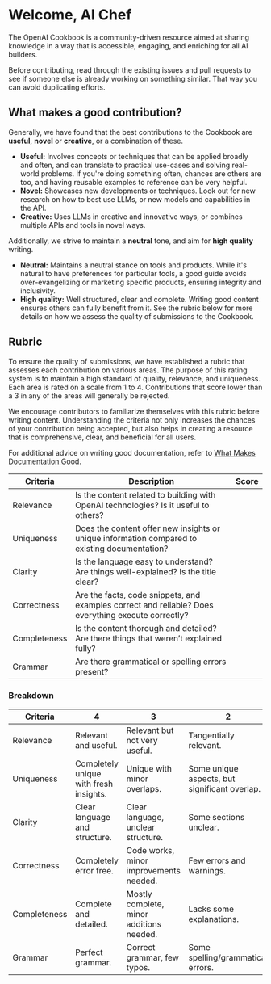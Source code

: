 # Welcome, AI Chef

The OpenAI Cookbook is a community-driven resource aimed at sharing knowledge in a way that is accessible, engaging, and enriching for all AI builders.

Before contributing, read through the existing issues and pull requests to see if someone else is already working on something similar. That way you can avoid duplicating efforts.

## What makes a good contribution?

Generally, we have found that the best contributions to the Cookbook are **useful**, **novel** or **creative**, or a combination of these.

- **Useful:** Involves concepts or techniques that can be applied broadly and often, and can translate to practical use-cases and solving real-world problems. If you're doing something often, chances are others are too, and having reusable examples to reference can be very helpful.
- **Novel:** Showcases new developments or techniques. Look out for new research on how to best use LLMs, or new models and capabilities in the API.
- **Creative:** Uses LLMs in creative and innovative ways, or combines multiple APIs and tools in novel ways.

Additionally, we strive to maintain a **neutral** tone, and aim for **high quality** writing.

- **Neutral:** Maintains a neutral stance on tools and products. While it's natural to have preferences for particular tools, a good guide avoids over-evangelizing or marketing specific products, ensuring integrity and inclusivity.
- **High quality:** Well structured, clear and complete. Writing good content ensures others can fully benefit from it. See the rubric below for more details on how we assess the quality of submissions to the Cookbook.

## Rubric

To ensure the quality of submissions, we have established a rubric that assesses each contribution on various areas. The purpose of this rating system is to maintain a high standard of quality, relevance, and uniqueness. Each area is rated on a scale from 1 to 4. Contributions that score lower than a 3 in any of the areas will generally be rejected.

We encourage contributors to familiarize themselves with this rubric before writing content. Understanding the criteria not only increases the chances of your contribution being accepted, but also helps in creating a resource that is comprehensive, clear, and beneficial for all users.

For additional advice on writing good documentation, refer to [What Makes Documentation Good](https://cookbook.openai.com/what_makes_documentation_good).

| Criteria     | Description                                                                                         | Score |
| ------------ | --------------------------------------------------------------------------------------------------- | ----- |
| Relevance    | Is the content related to building with OpenAI technologies? Is it useful to others?                |       |
| Uniqueness   | Does the content offer new insights or unique information compared to existing documentation?       |       |
| Clarity      | Is the language easy to understand? Are things well-explained? Is the title clear?                  |       |
| Correctness  | Are the facts, code snippets, and examples correct and reliable? Does everything execute correctly? |       |
| Completeness | Is the content thorough and detailed? Are there things that weren’t explained fully?                |       |
| Grammar      | Are there grammatical or spelling errors present?                                                   |       |

### Breakdown

| Criteria     | 4                                      | 3                                        | 2                                             | 1                                     |
| ------------ | -------------------------------------- | ---------------------------------------- | --------------------------------------------- | ------------------------------------- |
| Relevance    | Relevant and useful.                   | Relevant but not very useful.            | Tangentially relevant.                        | Not relevant.                         |
| Uniqueness   | Completely unique with fresh insights. | Unique with minor overlaps.              | Some unique aspects, but significant overlap. | Many similar guides/examples.         |
| Clarity      | Clear language and structure.          | Clear language, unclear structure.       | Some sections unclear.                        | Confusing and unclear.                |
| Correctness  | Completely error free.                 | Code works, minor improvements needed.   | Few errors and warnings.                      | Many errors, code doesn't execute.    |
| Completeness | Complete and detailed.                 | Mostly complete, minor additions needed. | Lacks some explanations.                      | Missing significant portions.         |
| Grammar      | Perfect grammar.                       | Correct grammar, few typos.              | Some spelling/grammatical errors.             | Numerous spelling/grammatical errors. |
